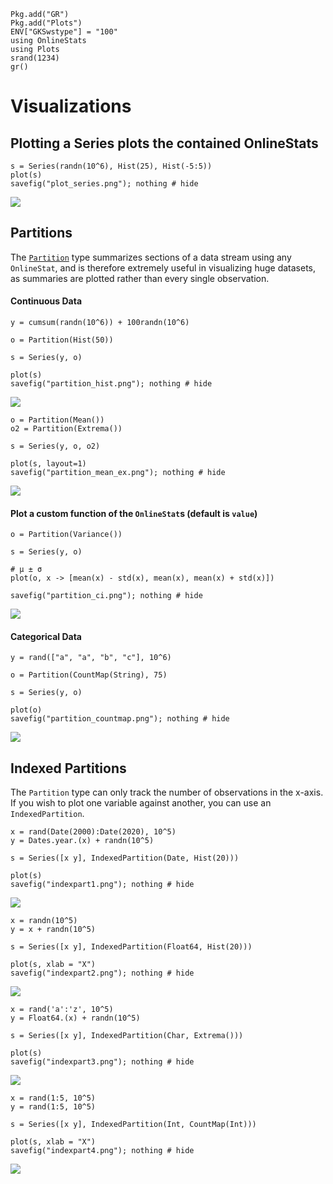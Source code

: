 ```@setup setup
Pkg.add("GR")
Pkg.add("Plots")
ENV["GKSwstype"] = "100"
using OnlineStats
using Plots
srand(1234)
gr()
```

# Visualizations

## Plotting a Series plots the contained OnlineStats

```@example setup
s = Series(randn(10^6), Hist(25), Hist(-5:5))
plot(s)
savefig("plot_series.png"); nothing # hide
```

![](plot_series.png)


## Partitions

The [`Partition`](@ref) type summarizes sections of a data stream using any `OnlineStat`, 
and is therefore extremely useful in visualizing huge datasets, as summaries are plotted
rather than every single observation.  

#### Continuous Data

```@example setup
y = cumsum(randn(10^6)) + 100randn(10^6)

o = Partition(Hist(50))

s = Series(y, o)

plot(s)
savefig("partition_hist.png"); nothing # hide
```
![](partition_hist.png)


```@example setup
o = Partition(Mean())
o2 = Partition(Extrema())

s = Series(y, o, o2)

plot(s, layout=1)
savefig("partition_mean_ex.png"); nothing # hide
```
![](partition_mean_ex.png)


#### Plot a custom function of the `OnlineStat`s (default is `value`)

```@example setup
o = Partition(Variance())

s = Series(y, o)

# μ ± σ
plot(o, x -> [mean(x) - std(x), mean(x), mean(x) + std(x)])

savefig("partition_ci.png"); nothing # hide  
```
![](partition_ci.png)


#### Categorical Data

```@example setup
y = rand(["a", "a", "b", "c"], 10^6)

o = Partition(CountMap(String), 75)

s = Series(y, o)

plot(o)
savefig("partition_countmap.png"); nothing # hide
```
![](partition_countmap.png)


## Indexed Partitions

The `Partition` type can only track the number of observations in the x-axis.  If you wish
to plot one variable against another, you can use an `IndexedPartition`.  

```@example setup
x = rand(Date(2000):Date(2020), 10^5)
y = Dates.year.(x) + randn(10^5)

s = Series([x y], IndexedPartition(Date, Hist(20)))

plot(s)
savefig("indexpart1.png"); nothing # hide
```
![](indexpart1.png)


```@example setup
x = randn(10^5)
y = x + randn(10^5)

s = Series([x y], IndexedPartition(Float64, Hist(20)))

plot(s, xlab = "X")
savefig("indexpart2.png"); nothing # hide
```
![](indexpart2.png)

```@example setup
x = rand('a':'z', 10^5)
y = Float64.(x) + randn(10^5)

s = Series([x y], IndexedPartition(Char, Extrema()))

plot(s)
savefig("indexpart3.png"); nothing # hide
```
![](indexpart3.png)

```@example setup
x = rand(1:5, 10^5)
y = rand(1:5, 10^5)

s = Series([x y], IndexedPartition(Int, CountMap(Int)))

plot(s, xlab = "X")
savefig("indexpart4.png"); nothing # hide
```
![](indexpart4.png)